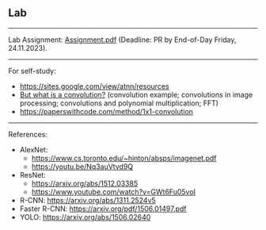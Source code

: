 ## Lab 


***
Lab Assignment: [Assignment.pdf](./Assignment.pdf) (Deadline: PR by End-of-Day Friday, 24.11.2023).

***
For self-study:
 * https://sites.google.com/view/atnn/resources
 * [But what is a convolution?](https://www.youtube.com/watch?v=KuXjwB4LzSA) (convolution example; convolutions in image processing; convolutions and polynomial multiplication; FFT)
 * https://paperswithcode.com/method/1x1-convolution

***
References:
 - AlexNet:
   - https://www.cs.toronto.edu/~hinton/absps/imagenet.pdf
   - https://youtu.be/Nq3auVtvd9Q
 - ResNet:
   - https://arxiv.org/abs/1512.03385
   - https://www.youtube.com/watch?v=GWt6Fu05voI
 - R-CNN: https://arxiv.org/abs/1311.2524v5
 - Faster R-CNN: https://arxiv.org/pdf/1506.01497.pdf
 - YOLO: https://arxiv.org/abs/1506.02640
